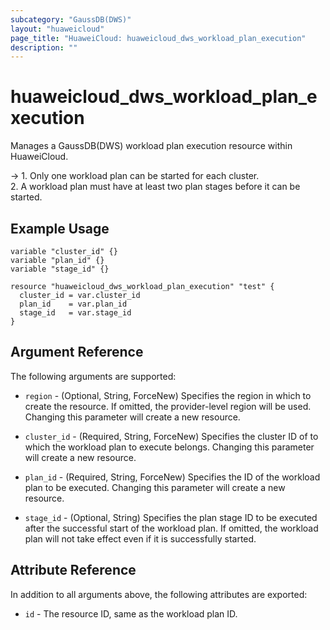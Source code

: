 ```yaml
---
subcategory: "GaussDB(DWS)"
layout: "huaweicloud"
page_title: "HuaweiCloud: huaweicloud_dws_workload_plan_execution"
description: ""
---
```


# huaweicloud_dws_workload_plan_execution

Manages a GaussDB(DWS) workload plan execution resource within HuaweiCloud.

-> 1. Only one workload plan can be started for each cluster.
  <br/> 2. A workload plan must have at least two plan stages before it can be started.

## Example Usage

```hcl
variable "cluster_id" {}
variable "plan_id" {}
variable "stage_id" {}

resource "huaweicloud_dws_workload_plan_execution" "test" {
  cluster_id = var.cluster_id
  plan_id    = var.plan_id
  stage_id   = var.stage_id
}
```

## Argument Reference

The following arguments are supported:

* `region` - (Optional, String, ForceNew) Specifies the region in which to create the resource.
  If omitted, the provider-level region will be used. Changing this parameter will create a new resource.

* `cluster_id` - (Required, String, ForceNew) Specifies the cluster ID of to which the workload plan to execute belongs.
  Changing this parameter will create a new resource.

* `plan_id` - (Required, String, ForceNew) Specifies the ID of the workload plan to be executed.
  Changing this parameter will create a new resource.

* `stage_id` - (Optional, String) Specifies the plan stage ID to be executed after the successful start of the workload
  plan. If omitted, the workload plan will not take effect even if it is successfully started.

## Attribute Reference

In addition to all arguments above, the following attributes are exported:

* `id` - The resource ID, same as the workload plan ID.
